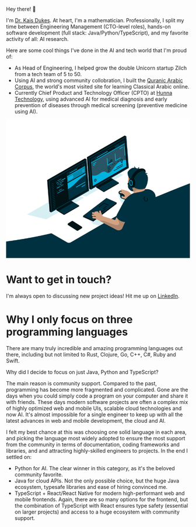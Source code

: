 Hey there! 👋

I'm [Dr. Kais Dukes](https://github.com/kaisdukes). At heart, I'm a mathematician. Professionally, I split my time between Engineering Management (CTO-level roles), hands-on software development (full stack: Java/Python/TypeScript), and my favorite activity of all: AI research.

Here are some cool things I've done in the AI and tech world that I'm proud of:

* As Head of Engineering, I helped grow the double Unicorn startup Zilch from a tech team of 5 to 50.
* Using AI and strong community collobration, I built the [Quranic Arabic Corpus](https://corpus.quran.com), the world's most visited site for learning Classical Arabic online.
* Currently Chief Product and Technology Officer (CPTO) at [Hunna Technology](https://hunna.app), using advanced AI for medical diagnosis and early prevention of diseases through medical screening (preventive medicine using AI).

![](https://github.com/kaisdukes/kaisdukes/blob/main/coding.gif)

# Want to get in touch?

I'm always open to discussing new project ideas! Hit me up on [LinkedIn](https://www.linkedin.com/in/kaisdukes).

# Why I only focus on three programming languages

There are many truly incredible and amazing programming languages out there, including but not limited to Rust, Clojure, Go, C++, C#, Ruby and Swift.

Why did I decide to focus on just Java, Python and TypeScript?

The main reason is community support. Compared to the past, programming has become more fragmented and complicated. Gone are the days when you could simply code a program on your computer and share it with friends. These days modern software projects are often a complex mix of highly optimized web and mobile UIs, scalable cloud technologies and now AI. It's almost impossible for a single engineer to keep up with all the latest advances in web and mobile development, the cloud and AI.

I felt my best chance at this was choosing one solid language in each area, and picking the language most widely adopted to ensure the most support from the community in terms of documentation, coding frameworks and libraries, and and attracting highly-skilled engineers to projects. In the end I settled on:

* Python for AI. The clear winner in this category, as it's the beloved community favorite.
* Java for cloud APIs. Not the only possible choice, but the huge Java ecosystem, typesafe libraries and ease of hiring convinced me.
* TypeScript + React/React Native for modern high-performant web and mobile frontends. Again, there are so many options for the frontend, but the combination of TypeScript with React ensures type safety (essential on larger projects) and access to a huge ecosystem with community support.